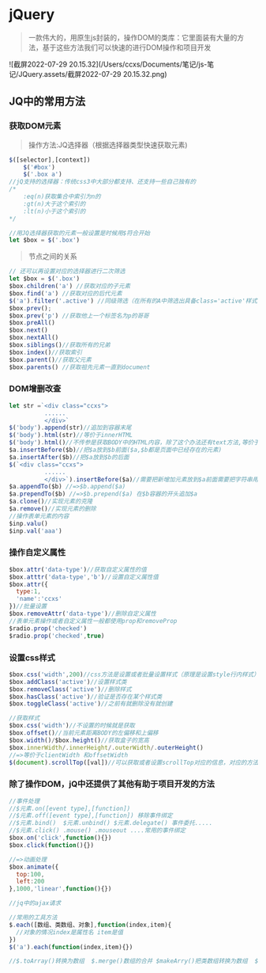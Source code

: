 # jQuery

> 一款伟大的，用原生js封装的，操作DOM的类库：它里面装有大量的方法，基于这些方法我们可以快速的进行DOM操作和项目开发 

![截屏2022-07-29 20.15.32](/Users/ccxs/Documents/笔记/js-笔记/JQuery.assets/截屏2022-07-29 20.15.32.png)

## JQ中的常用方法

### 获取DOM元素

> 操作方法:JQ选择器（根据选择器类型快速获取元素)

~~~javascript
$([selector],[context])
	$('#box')
	$('.box a')
//jQ支持的选择器：传统css3中大部分都支持、还支持一些自己独有的
/*
	:eq(n)获取集合中索引为n的
	:gt(n)大于这个索引的
	:lt(n)小于这个索引的
*/ 

//用JQ选择器获取的元素一般设置是时候用$符合开始
let $box = $('.box')
~~~

> 节点之间的关系

~~~javascript
// 还可以再设置对应的选择器进行二次筛选
let $box = $('.box')
$box.children('a') //获取对应的子元素
$box.find('a') //获取对应的后代元素
$('a').filter('.active') //同级筛选（在所有的A中筛选出具备class='active'样式类的A）
$box.prev();
$box.prev('p') //获取他上一个标签名为p的哥哥
$box.preAll()
$box.next()
$box.nextAll()
$box.siblings()//获取所有的兄弟
$box.index()//获取索引
$box.parent()//获取父元素
$box.parents() //获取祖先元素一直到document
~~~

### DOM增删改查

~~~JavaScript
let str =`<div class="ccxs">
          ......
          </div>`
$('body').append(str)//追加到容器末尾
$('body').html(str)//等价于innerHTML
$('body').html()//不传参是获取BODY中的HTML内容，除了这个办法还有text方法,等价于innerText
$a.insertBefore($b)//把$a放到$b前面($a,$b都是页面中已经存在的元素)
$a.insertAfter($b)//把$a放到$b的后面
$(`<div class="ccxs">
          ......
          </div>`).insertBefore($a)//需要把新增加元素放到$a前面需要把字符串用$()包裹起来,相当于创建了一个元素
$a.appendTo($b) //=>$b.append($a)
$a.prependTo($b) //=>$b.prepend($a) 在$b容器的开头追加$a
$a.clone()//实现元素的克隆
$a.remove()//实现元素的删除
//操作表单元素的内容
$inp.valu()
$inp.val('aaa')
~~~

### 操作自定义属性

~~~JavaScript
$box.attr('data-type')//获取自定义属性的值
$box.atttr('data-type','b')//设置自定义属性值
$box.attr({
  type:1,
  'name':'ccxs'
})//批量设置
$box.removeAttr('data-type')//删除自定义属性
//表单元素操作或者自定义属性一般都使用prop和removeProp
$radio.prop('checked')
$radio.prop('checked',true)
~~~

### 设置css样式

~~~javascript
$box.css('width',200)//css方法是设置或者批量设置样式（原理是设置style行内样式）$box.css({width:200,height:200}),写的值不加单位，方法会自动帮我们加上px
$box.addClass('active')//设置样式类
$box.removeClass('active')//删除样式
$box.hasClass('active')//验证是否存在某个样式类
$box.toggleClass('active')//之前有就删除没有就创建

//获取样式
$box.css('width')//不设置的时候就是获取
$box.offset()//当前元素距离BODY的左偏移和上偏移
$box.width()/$box.height()//获取盒子的宽高
$box.innerWidth/.innerHeight/.outerWidth/.outerHeight()
//=>等价于clientWidth 和offsetWidth
$(document).scrollTop([val])//可以获取或者设置scrollTop对应的信息，对应的方法
~~~

### 除了操作DOM，jQ中还提供了其他有助于项目开发的方法

~~~javascript
//事件处理
//$元素.on([event type],[function])
//$元素.off([event type],[function]) 移除事件绑定
//$元素.bind()  $元素.unbind() $元素.delegate() 事件委托.....
//$元素.click() .mouse() .mouseout ....常用的事件绑定
$box.on('click',function(){})
$box.click(function(){})

//=>动画处理
$box.animate({
  top:100,
  left:200
},1000,'linear',function(){})

//jq中的ajax请求

//常用的工具方法
$.each([数组、类数组、对象],function(index,item){
  //对象的情况index是属性名 item是值
})
$('a').each(function(index,item){})

//$.toArray()转换为数组  $.merge()数组的合并 $makeArry()把类数组转换为数组  $.uniqueSort()去重加排序  $.type数据类型的检查
~~~


